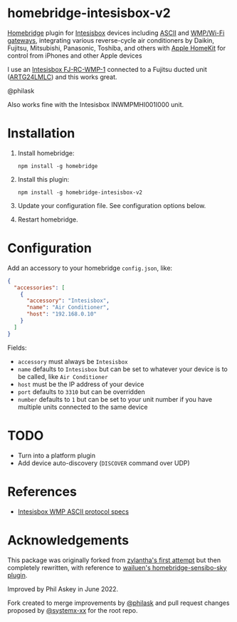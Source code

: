 # homebridge-intesisbox-v2

[Homebridge](https://github.com/nfarina/homebridge) plugin for [Intesisbox](https://www.intesisbox.com) devices including [ASCII](https://www.intesisbox.com/en/ascii/gateways/) and [WMP/Wi-Fi gateways](https://www.intesisbox.com/en/wifi/gateways/), integrating various reverse-cycle air conditioners by Daikin, Fujitsu, Mitsubishi, Panasonic, Toshiba, and others with [Apple HomeKit](https://developer.apple.com/homekit/) for control from iPhones and other Apple devices

I use an [Intesisbox FJ-RC-WMP-1](https://www.intesisbox.com/en/fujitsu-ascii-wifi-vrf-fj-rc-wmp-1/gateway/) connected to a Fujitsu ducted unit ([ARTG24LMLC](https://www.fujitsugeneral.com.au/product/artg24lmlc---7.1kw(c)-8.0kw(h))) and this works great.

@philask

Also works fine with the Intesisbox INWMPMHI001I000 unit.

# Installation

1. Install homebridge:
   ```
   npm install -g homebridge
   ```

2. Install this plugin:
   ```
   npm install -g homebridge-intesisbox-v2
   ```

3. Update your configuration file. See configuration options below.

4. Restart homebridge.

# Configuration

Add an accessory to your homebridge `config.json`, like:

```json
{
  "accessories": [
    {
      "accessory": "Intesisbox",
      "name": "Air Conditioner",
      "host": "192.168.0.10"
    }
  ]
}
```

Fields:

- `accessory` must always be `Intesisbox`
- `name` defaults to `Intesisbox` but can be set to whatever your device is to be called, like `Air Conditioner`
- `host` must be the IP address of your device
- `port` defaults to `3310` but can be overridden
- `number` defaults to `1` but can be set to your unit number if you have multiple units connected to the same device

# TODO

- Turn into a platform plugin
- Add device auto-discovery (`DISCOVER` command over UDP)

# References

- [Intesisbox WMP ASCII protocol specs](https://www.intesis.com/docs/wmp-protocol-specs)

# Acknowledgements

This package was originally forked from [zylantha's first attempt](https://github.com/zylantha/homebridge-intesisbox) but then completely rewritten, with reference to [wailuen's homebridge-sensibo-sky plugin](https://github.com/wailuen/homebridge-sensibo-sky).

Improved by Phil Askey in June 2022.

Fork created to merge improvements by [@philask](https://github.com/philask) and pull request changes proposed by [@systemx-xx](https://github.com/sj26/homebridge-intesisbox/pull/2) for the root repo.
